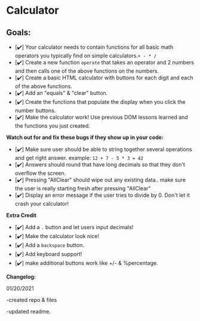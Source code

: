 # Calculator

## Goals:
- [✔️] Your calculator needs to contain functions for all basic math operators you typically find on simple calculators.`+ - * /`
- [✔️] Create a new function `operate` that takes an operator and 2 numbers and then calls one of the above functions on the numbers.
- [✔️] Create a basic HTML calculator with buttons for each digit and each of the above functions.
- [✔️] Add an "equals" & "clear" button.
- [✔️] Create the functions that populate the display when you click the number buttons.
- [✔️] Make the calculator work! Use previous DOM lessons learned and the functions you just created.

**Watch out for and fix these bugs if they show up in your code:**

- [✔️] Make sure user should be able to string together several operations and get right answer. example: `12 + 7 - 5 * 3 = 42`
- [✔️] Answers should round that have long decimals so that they don't overflow the screen.
- [✔️] Pressing "AllClear" should wipe out any existing data.. make sure the user is really starting fresh after pressing "AllClear"
- [✔️] Display an error message if the user tries to divide by 0. Don't let it crash your calculator!

**Extra Credit**

- [✔️] Add a ` . ` button and let users input decimals!
- [✔️] Make the calculator look nice!
- [✔️] Add a `backspace` button.
- [✔️] Add keyboard support!
- [✔️] make additional buttons work like +/- & %percentage.


**Changelog:**

01/20/2021

-created repo & files

-updated readme.
